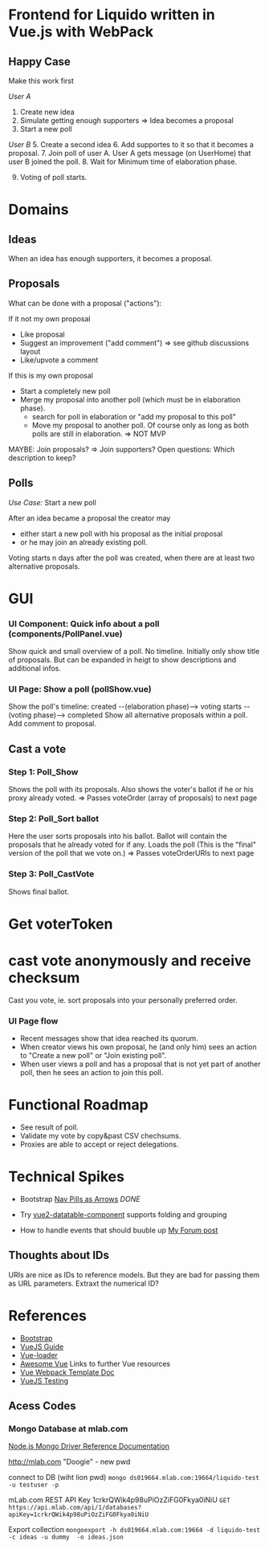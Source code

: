 # Frontend for Liquido written in Vue.js with WebPack

## Happy Case

Make this work first

*User A*
 1. Create new idea
 3. Simulate getting enough supporters => Idea becomes a proposal
 4. Start a new poll

*User B*
 5. Create a second idea
 6. Add supportes to it so that it becomes a proposal.
 7. Join poll of user A. User A gets message (on UserHome) that user B joined the poll.
 8. Wait for Minimum time of elaboration phase.

 9. Voting of poll starts.



# Domains

## Ideas

When an idea has enough supporters, it becomes a proposal.

## Proposals

What can be done with a proposal ("actions"):

If it not my own proposal
 - Like proposal
 - Suggest an improvement ("add comment")   => see github discussions layout
 - Like/upvote a comment

If this is my own proposal
 - Start a completely new poll
 - Merge my proposal into another poll (which must be in elaboration phase).
   - search for poll in elaboration   or   "add my proposal to this poll"
   - Move my proposal to another poll. Of course only as long as both polls are still in elaboration.   => NOT MVP

MAYBE: Join proposals?  => Join supporters?  Open questions: Which description to keep?

## Polls

*Use Case:* Start a new poll

After an idea became a proposal the creator may
 - either start a new poll with his proposal as the initial proposal
 - or he may join an already existing poll.

Voting starts n days after the poll was created, when there are at least two alternative proposals.

# GUI

### UI Component: Quick info about a poll (components/PollPanel.vue)

Show quick and small overview of a poll. No timeline. Initially only show title of proposals. But can be expanded in heigt to show descriptions and additional infos.

### UI Page: Show a poll  (pollShow.vue)

Show the poll's timeline: created --(elaboration phase)--> voting starts --(voting phase)--> completed
Show all alternative proposals within a poll. Add comment to proposal.

## Cast a vote

### Step 1: Poll_Show

Shows the poll with its proposals. Also shows the voter's ballot if he or his proxy already voted.
=> Passes voteOrder (array of proposals) to next page

### Step 2: Poll_Sort ballot

Here the user sorts proposals into his ballot. Ballot will contain the proposals that he already voted for if any.
Loads the poll (This is the "final" version of the poll that we vote on.)
=> Passes voteOrderURIs to next page

### Step 3: Poll_CastVote

Shows final ballot.

 # Get voterToken
 # cast vote anonymously and receive checksum




Cast you vote, ie. sort proposals into your personally preferred order.


### UI Page flow

 - Recent messages show that idea reached its quorum.
 - When creator views his own proposal, he (and only him) sees an action to "Create a new poll" or "Join existing poll".
 - When user views a poll and has a proposal that is not yet part of another poll, then he sees an action to join this poll.









# Functional Roadmap

 - See result of poll.
 - Validate my vote by copy&past CSV chechsums.
 - Proxies are able to accept or reject delegations.


# Technical Spikes

 - Bootstrap [Nav Pills as Arrows](https://benjii.me/2014/03/wizard-style-navigation-tabs-for-bootstrap/)   *DONE*

 - Try [vue2-datatable-component](https://onewaytech.github.io/vue2-datatable/examples/dist/#)  supports folding and grouping

 - How to handle events that should buuble up [My Forum post](https://forum.vuejs.org/t/a-call-for-bringing-back-broadcast-events/6067)

## Thoughts about IDs

URIs are nice as IDs to reference models. But they are bad for passing them as URL parameters. Extraxt the numerical ID?

# References

 - [Bootstrap](http://getbootstrap.com/)
 - [VueJS Guide](http://vuejs.org/guide/)
 - [Vue-loader](https://vue-loader.vuejs.org/)
 - [Awesome Vue](https://github.com/vuejs/awesome-vue)  Links to further Vue resources
 - [Vue Webpack Template Doc](http://vuejs-templates.github.io/webpack/index.html)
 - [VueJS Testing](http://www.slideshare.net/coulix/vuejs-testing)


## Acess Codes

### Mongo Database at mlab.com

[Node.js Mongo Driver Reference Documentation](http://mongodb.github.io/node-mongodb-native/2.1/api/)

http://mlab.com   "Doogie" - new pwd

connect to DB  (wiht lion pwd)
`mongo ds019664.mlab.com:19664/liquido-test -u testuser -p`

mLab.com  REST API Key   1crkrQWik4p98uPiOzZiFG0Fkya0iNiU
`GET https://api.mlab.com/api/1/databases?apiKey=1crkrQWik4p98uPiOzZiFG0Fkya0iNiU`

Export collection
`mongoexport -h ds019664.mlab.com:19664 -d liquido-test -c ideas -u dummy  -o ideas.json`





